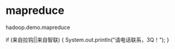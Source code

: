 # mapreduce
hadoop.demo.mapreduce

if (来自拉钩||来自智联) {
           System.out.println("请电话联系，3Q！");
            }
